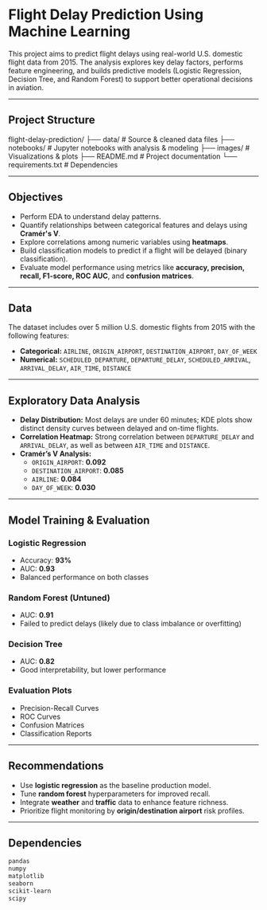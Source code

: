 # Flight Delay Prediction Using Machine Learning

This project aims to predict flight delays using real-world U.S. domestic flight data from 2015. The analysis explores key delay factors, performs feature engineering, and builds predictive models (Logistic Regression, Decision Tree, and Random Forest) to support better operational decisions in aviation.

---

## Project Structure

 flight-delay-prediction/
├── data/ # Source & cleaned data files
├── notebooks/ # Jupyter notebooks with analysis & modeling
├── images/ # Visualizations & plots
├── README.md # Project documentation
└── requirements.txt # Dependencies

---

## Objectives

- Perform EDA to understand delay patterns.
- Quantify relationships between categorical features and delays using **Cramér's V**.
- Explore correlations among numeric variables using **heatmaps**.
- Build classification models to predict if a flight will be delayed (binary classification).
- Evaluate model performance using metrics like **accuracy, precision, recall, F1-score, ROC AUC**, and **confusion matrices**.

---

## Data

The dataset includes over 5 million U.S. domestic flights from 2015 with the following features:

- **Categorical:** `AIRLINE`, `ORIGIN_AIRPORT`, `DESTINATION_AIRPORT`, `DAY_OF_WEEK`
- **Numerical:** `SCHEDULED_DEPARTURE`, `DEPARTURE_DELAY`, `SCHEDULED_ARRIVAL`, `ARRIVAL_DELAY`, `AIR_TIME`, `DISTANCE`

---

## Exploratory Data Analysis

- **Delay Distribution:** Most delays are under 60 minutes; KDE plots show distinct density curves between delayed and on-time flights.
- **Correlation Heatmap:** Strong correlation between `DEPARTURE_DELAY` and `ARRIVAL_DELAY`, as well as between `AIR_TIME` and `DISTANCE`.
- **Cramér’s V Analysis:**
  - `ORIGIN_AIRPORT`: **0.092**
  - `DESTINATION_AIRPORT`: **0.085**
  - `AIRLINE`: **0.084**
  - `DAY_OF_WEEK`: **0.030**

---

## Model Training & Evaluation

### Logistic Regression
- Accuracy: **93%**
- AUC: **0.93**
- Balanced performance on both classes

### Random Forest (Untuned)
- AUC: **0.91**
- Failed to predict delays (likely due to class imbalance or overfitting)

### Decision Tree
- AUC: **0.82**
- Good interpretability, but lower performance

### Evaluation Plots
- Precision-Recall Curves
- ROC Curves
- Confusion Matrices
- Classification Reports

---

## Recommendations

- Use **logistic regression** as the baseline production model.
- Tune **random forest** hyperparameters for improved recall.
- Integrate **weather** and **traffic** data to enhance feature richness.
- Prioritize flight monitoring by **origin/destination airport** risk profiles.

---

## Dependencies

```bash
pandas
numpy
matplotlib
seaborn
scikit-learn
scipy


